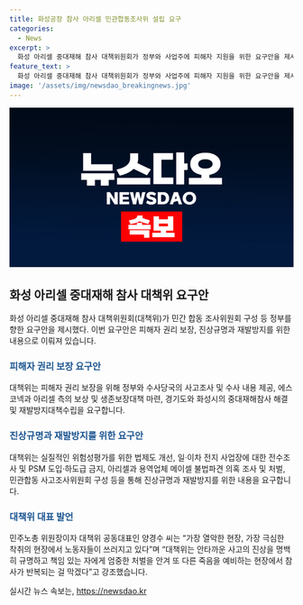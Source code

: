 ```yaml
---
title: 화성공장 참사 아리셀 민관합동조사위 설립 요구
categories:
  - News
excerpt: >
  화성 아리셀 중대재해 참사 대책위원회가 정부와 사업주에 피해자 지원을 위한 요구안을 제시했다. 요구사항에는 피해자 권리 보호, 보상, 진상규명과 재발방지를 위한 요구가 포함돼 있으며, 실질적 위험성평가를 위한 법제도 개선과 사고조사 등이 요구사항으로 제시됐다. 대책위 관계자는 추모활동을 통해 피해자 권리 보장과 재발방지에 힘쓸 것이라고 전했다. 민주노총 위원장은 노동자들의 안전을 위해 책임 있는 자에게 엄중한 처벌을 요구했다. Clcikbait 요약문을 작성해볼까요?
feature_text: >
  화성 아리셀 중대재해 참사 대책위원회가 정부와 사업주에 피해자 지원을 위한 요구안을 제시했다. 요구사항에는 피해자 권리 보호, 보상, 진상규명과 재발방지를 위한 요구가 포함돼 있으며, 실질적 위험성평가를 위한 법제도 개선과 사고조사 등이 요구사항으로 제시됐다. 대책위 관계자는 추모활동을 통해 피해자 권리 보장과 재발방지에 힘쓸 것이라고 전했다. 민주노총 위원장은 노동자들의 안전을 위해 책임 있는 자에게 엄중한 처벌을 요구했다. Clcikbait 요약문을 작성해볼까요?
image: '/assets/img/newsdao_breakingnews.jpg'
---
```


<p><img src="/assets/img/newsdao_breakingnews.jpg" alt="flaretime 속보" /></p>

<h2 data-ke-size="size26">화성 아리셀 중대재해 참사 대책위 요구안</h2>

<p data-ke-size="size16">화성 아리셀 중대재해 참사 대책위원회(대책위)가 민간 합동 조사위원회 구성 등 정부를 향한 요구안을 제시했다. 이번 요구안은 피해자 권리 보장, 진상규명과 재발방지를 위한 내용으로 이뤄져 있습니다.</p>

<h3><b><span style="color: #1a5490;">피해자 권리 보장 요구안</span></b></h3>

<p data-ke-size="size16">대책위는 피해자 권리 보장을 위해 정부와 수사당국의 사고조사 및 수사 내용 제공, 에스코넥과 아리셀 측의 보상 및 생존보장대책 마련, 경기도와 화성시의 중대재해참사 해결 및 재발방지대책수립을 요구합니다.</p>

<h3><b><span style="color: #1a5490;">진상규명과 재발방지를 위한 요구안</span></b></h3>

<p data-ke-size="size16">대책위는 실질적인 위험성평가를 위한 법제도 개선, 일·이차 전지 사업장에 대한 전수조사 및 PSM 도입·하도급 금지, 아리셀과 용역업체 메이셀 불법파견 의혹 조사 및 처벌, 민관합동 사고조사위원회 구성 등을 통해 진상규명과 재발방지를 위한 내용을 요구합니다.</p>

<h3><b><span style="color: #1a5490;">대책위 대표 발언</span></b></h3>

<p data-ke-size="size16">민주노총 위원장이자 대책위 공동대표인 양경수 씨는 “가장 열악한 현장, 가장 극심한 착취의 현장에서 노동자들이 쓰러지고 있다”며 “대책위는 안타까운 사고의 진상을 명백히 규명하고 책임 있는 자에게 엄중한 처벌을 안겨 또 다른 죽음을 예비하는 현장에서 참사가 반복되는 걸 막겠다”고 강조했습니다.</p>
실시간 뉴스 속보는, <a href="https://newsdao.kr" rel="dofollow">https://newsdao.kr</a>


